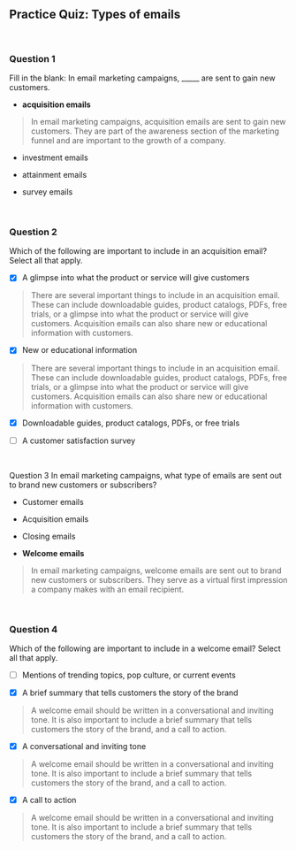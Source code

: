 ## Practice Quiz: Types of emails

<br>

### Question 1

Fill in the blank: In email marketing campaigns, _____ are sent to gain new customers.

- **acquisition emails**

> In email marketing campaigns, acquisition emails are sent to gain new customers. They are part of the awareness section of the marketing funnel and are important to the growth of a company.


- investment emails


- attainment emails


- survey emails

<br>

### Question 2

Which of the following are important to include in an acquisition email? Select all that apply.

+ [x] A glimpse into what the product or service will give customers

> There are several important things to include in an acquisition email. These can include downloadable guides, product catalogs, PDFs, free trials, or a glimpse into what the product or service will give customers. Acquisition emails can also share new or educational information with customers.

+ [x] New or educational information

> There are several important things to include in an acquisition email. These can include downloadable guides, product catalogs, PDFs, free trials, or a glimpse into what the product or service will give customers. Acquisition emails can also share new or educational information with customers.

+ [x] Downloadable guides, product catalogs, PDFs, or free trials

+ [ ] A customer satisfaction survey

<br>

Question 3
In email marketing campaigns, what type of emails are sent out to brand new customers or subscribers?

- Customer emails


- Acquisition emails 


- Closing emails 


- **Welcome emails**

> In email marketing campaigns, welcome emails are sent out to brand new customers or subscribers. They serve as a virtual first impression a company makes with an email recipient. 

<br>

### Question 4

Which of the following are important to include in a welcome email? Select all that apply.

+ [ ] Mentions of trending topics, pop culture, or current events


+ [x] A brief summary that tells customers the story of the brand

> A welcome email should be written in a conversational and inviting tone. It is also important to include a brief summary that tells customers the story of the brand, and a call to action.


+ [x] A conversational and inviting tone

> A welcome email should be written in a conversational and inviting tone. It is also important to include a brief summary that tells customers the story of the brand, and a call to action.


+ [x] A call to action

> A welcome email should be written in a conversational and inviting tone. It is also important to include a brief summary that tells customers the story of the brand, and a call to action.